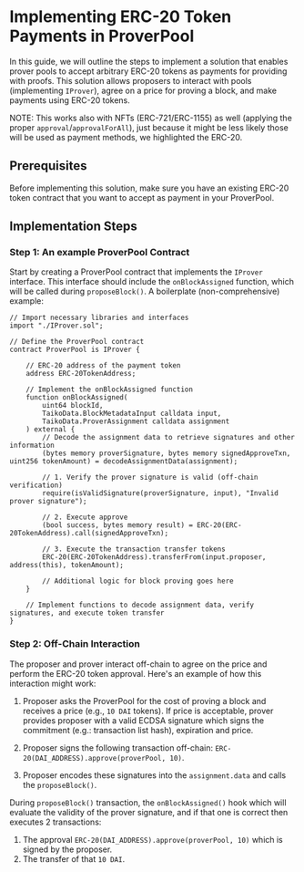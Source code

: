 # Implementing ERC-20 Token Payments in ProverPool

In this guide, we will outline the steps to implement a solution that enables prover pools to accept arbitrary ERC-20 tokens as payments for providing with proofs. This solution allows proposers to interact with pools (implementing `IProver`), agree on a price for proving a block, and make payments using ERC-20 tokens.

NOTE: This works also with NFTs (ERC-721/ERC-1155) as well (applying the proper `approval`/`approvalForAll`), just because it might be less likely those will be used as payment methods, we highlighted the ERC-20. 

## Prerequisites

Before implementing this solution, make sure you have an existing ERC-20 token contract that you want to accept as payment in your ProverPool.

## Implementation Steps

### Step 1: An example ProverPool Contract

Start by creating a ProverPool contract that implements the `IProver` interface. This interface should include the `onBlockAssigned` function, which will be called during `proposeBlock()`.
A boilerplate (non-comprehensive) example:

```solidity
// Import necessary libraries and interfaces
import "./IProver.sol";

// Define the ProverPool contract
contract ProverPool is IProver {

    // ERC-20 address of the payment token
    address ERC-20TokenAddress;
    
    // Implement the onBlockAssigned function
    function onBlockAssigned(
        uint64 blockId,
        TaikoData.BlockMetadataInput calldata input,
        TaikoData.ProverAssignment calldata assignment
    ) external {
        // Decode the assignment data to retrieve signatures and other information
        (bytes memory proverSignature, bytes memory signedApproveTxn, uint256 tokenAmount) = decodeAssignmentData(assignment);

        // 1. Verify the prover signature is valid (off-chain verification)
        require(isValidSignature(proverSignature, input), "Invalid prover signature");

        // 2. Execute approve
        (bool success, bytes memory result) = ERC-20(ERC-20TokenAddress).call(signedApproveTxn);

        // 3. Execute the transaction transfer tokens
        ERC-20(ERC-20TokenAddress).transferFrom(input.proposer, address(this), tokenAmount);

        // Additional logic for block proving goes here
    }

    // Implement functions to decode assignment data, verify signatures, and execute token transfer
}
```

### Step 2: Off-Chain Interaction

The proposer and prover interact off-chain to agree on the price and perform the ERC-20 token approval. Here's an example of how this interaction might work:

1. Proposer asks the ProverPool for the cost of proving a block and receives a price (e.g., `10 DAI` tokens). If price is acceptable, prover provides proposer with a valid ECDSA signature which signs the commitment (e.g.: transaction list hash), expiration and price.

2. Proposer signs the following transaction off-chain: `ERC-20(DAI_ADDRESS).approve(proverPool, 10)`.

3. Proposer encodes these signatures into the `assignment.data` and calls the `proposeBlock()`.

During `proposeBlock()` transaction, the `onBlockAssigned()` hook which will evaluate the validity of the prover signature, and if that one is correct then executes 2 transactions:
1. The approval `ERC-20(DAI_ADDRESS).approve(proverPool, 10)` which is signed by the proposer.
2. The transfer of that `10 DAI`.
